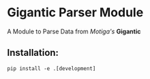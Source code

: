 # Gigantic Parser Module

A Module to Parse Data from *Motiga's* **Gigantic**


## Installation:

```
pip install -e .[development]
```